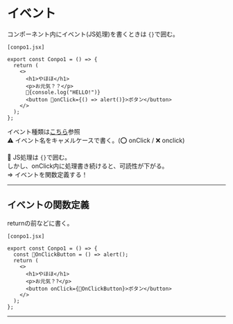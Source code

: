 # イベント
コンポーネント内にイベント(JS処理)を書くときは `{}`で囲む。
~~~
[conpo1.jsx]

export const Conpo1 = () => {
  return (
    <>
      <h1>やほほ</h1>
      <p>お元気？？</p>
      🧡{console.log("HELLO!")}
      <button 🧡onClick={() => alert()}>ボタン</button>
    </>
  );
};
~~~
イベント種類は[こちら](https://github.com/Tarara33/TIL/blob/main/JavaScript/%E3%82%A4%E3%83%99%E3%83%B3%E3%83%88/%E3%82%A4%E3%83%99%E3%83%B3%E3%83%88%E5%AE%9A%E7%BE%A9.md#%E3%82%A4%E3%83%99%E3%83%B3%E3%83%88%E3%83%8F%E3%83%B3%E3%83%89%E3%83%A9%E3%83%BC)参照  
⚠️ イベント名をキャメルケースで書く。(⭕️ onClick / ❌ onclick)  

🧡 JS処理は `{}`で囲む。  
しかし、onClick内に処理書き続けると、可読性が下がる。  
=> イベントを関数定義する！
***

## イベントの関数定義
returnの前などに書く。
~~~
[conpo1.jsx]

export const Conpo1 = () => {
  const 💛OnClickButton = () => alert();
  return (
    <>
      <h1>やほほ</h1>
      <p>お元気？?</p>
      <button onClick={💛OnClickButton}>ボタン</button>
    </>
  );
};
~~~
***

